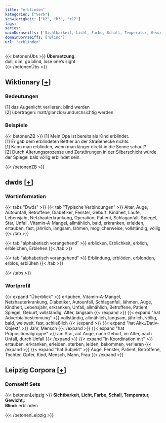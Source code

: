 ```yaml
---
title: "erblinden"
kategorien: ["Verb"]
schwierigkeit: ["k2", "h3", "r17"]
tags:
series:
mainDornseiffs: ['Sichtbarkeit, Licht, Farbe, Schall, Temperatur, Gewicht,']
domainDornseiffs: ['Blind']
url: "erblinden"
---
```


{{< betonenÜbs >}}
**Übersetzung:**  
dull, dim, go  blind, lose one’s sight  
{{< /betonenÜbs >}}

## Wiktionary [[+](https://de.wiktionary.org/wiki/erblinden)]

### Bedeutungen
[1] das Augenlicht verlieren; blind werden  
[2] übertragen: matt/glanzlos/undurchsichtig werden  

### Beispiele
{{< betonenZB >}}
[1] Mein Opa ist bereits als Kind erblindet.  
[1] Er gab dem erblindeten Bettler an der Straßenecke nichts.  
[1] Kann man erblinden, wenn man länger direkt in die Sonne schaut?  
[2] Durch Alterungsprozesse und Zerstörungen in der Silberschicht würde der Spiegel bald völlig erblindet sein.  

{{< /betonenZB >}}


## dwds [[+](https://www.dwds.de/wb/erblinden)]

### Wortinformation
{{< tabs "Dwds" >}}
{{< tab "Typische Verbindungen" >}}
Alter, Auge, Autounfall, Betroffene, Diabetiker, Fenster, Geburt, Kindheit, Laufe, Lebensjahr, Netzhauterkrankung, Operation, Patient, Schlaganfall, Spiegel, Star, Unfall, Vitamin-A-Mangel, allmählich, bald, erkranken, erleiden, ertauben, fast, jährlich, langsam, lähmen, möglicherweise, vollständig, völlig
{{< /tab >}}

{{< tab "alphabetisch vorangehend" >}}
erblicken, Erblichkeit, erblich, erbleichen, Erblehen
{{< /tab >}}

{{< tab "alphabetisch vorangehend" >}}
Erblindung, erblöden, erblonden, erblos, erblühen
{{< /tab >}}

{{< /tabs >}}

### Wortprofil
{{< expand "Überblick" >}} ertauben, Vitamin-A-Mangel, Netzhauterkrankung, Diabetiker, Autounfall, Schlaganfall, lähmen, Auge, Kindheit, Lebensjahr, erkranken, Unfall, allmählich, Betroffene, Patient, Spiegel, Geburt, vollständig, Alter, langsam {{< /expand >}}
{{< expand "hat Adverbialbestimmung" >}} vollständig, allmählich, langsam, jährlich, völlig, bald, weltweit, fast, schließlich {{< /expand >}}
{{< expand "hat Akk./Dativ-Objekt" >}} Jahr, Mensch {{< /expand >}}
{{< expand "hat Präpositionalgruppe" >}} am Star, auf Auge, nach Geburt, im Alter, nach Unfall, durch Unfall {{< /expand >}}
{{< expand "in Koordination mit" >}} ertauben, erkranken, erleiden, sterben, leiden, bekommen, verlieren {{< /expand >}}
{{< expand "hat Subjekt" >}} Auge, Fenster, Patient, Betroffene, Tochter, Opfer, Kind, Mensch, Mann, Frau {{< /expand >}}

## Leipzig Corpora [[+](https://corpora.uni-leipzig.de/en/res?word=erblinden&corpusId=deu_newscrawl-public_2018)]

### Dornseiff Sets
{{< betonenLeipzig >}}
**Sichtbarkeit, Licht, Farbe, Schall, Temperatur, Gewicht,:**  
**Blind:** erblinden  

{{< /betonenLeipzig >}}

